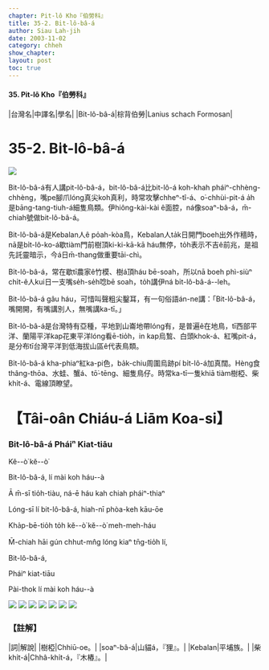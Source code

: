 ```yaml
---
chapter: Pit-lô Kho『伯勞科』
title: 35-2. Bi̍t-lô-bâ-á
author: Siau Lah-jih
date: 2003-11-02
category: chheh
show_chapter: 
layout: post
toc: true
---
```


#### 35. Pit-lô Kho『伯勞科』


|台灣名|中譯名|學名|
|Bi̍t-lô-bâ-á|棕背伯勞|Lanius schach Formosan|

# 35-2. Bi̍t-lô-bâ-á

![](../too5/35/35-2-8.Bi̍t-lô-bâ-á.jpg)


Bit-lô-bâ-á有人講pit-lô-bâ-á，bit-lô-bâ-á比bit-lô-á koh-khah pháiⁿ-chhèng-chhèng，嘴pe腳爪lóng真尖koh真利，時常攻擊chheⁿ-tî-á、o͘-chhùi-pit-á a̍h是bāng-tang-tiuh-á細隻鳥類。伊hiông-kài-kài ê面腔，ná像soaⁿ-bâ-á，m̄-chiah號做bit-lô-bâ-á。

Bit-lô-bâ-á是Kebalan人ê po̍ah-kòa鳥，Kebalan人ta̍k日開門boeh出外作穡時，nā是bi̍t-lô-ko-á歇tiàm門前樹頂ki-ki-kā-kā háu無停，to̍h表示不吉ê前兆，是祖先託靈暗示，今á日m̄-thang做重要tāi-chì。

Bi̍t-lô-bâ-á，常在歇tī農家ê竹模、樹á頂háu bē-soah，所以nā boeh phì-siùⁿ chi̍t-ê人kui日一支嘴se̍h-se̍h唸bē soah，to̍h講伊ná bi̍t-lô-bâ-á--leh。

Bit-lô-bâ-á gâu háu，可惜叫聲粗尖鑿耳，有一句俗語án-ne講：「Bit-lô-bâ-á，嘴開開，有嘴講別人，無嘴講ka-tī。」

Bi̍t-lô-bâ-á是台灣特有亞種，平地到山崙地帶lóng有，是普遍ê在地鳥，tī西部平洋、蘭陽平洋kap花東平洋lóng看ē-tio̍h，in kap烏鶖、白頭khok-á、紅嘴pit-á，是分布tī台灣平洋到低海拔山區ê代表鳥類。

Bi̍t-lô-bâ-á kha-phiaⁿ紅ka-pi色，ba̍k-chiu周圍烏跡pí bi̍t-lô-á加真闊。Hèng食thâng-thōa、水蛙、蟹á、tō͘-tēng、細隻鳥仔。時常ka-tī一隻khiā tiàm樹椏、柴khi̍t-á、電線頂瞭望。


# 【Tâi-oân Chiáu-á Liām Koa-si】

### **Bit-lô-bâ-á Pháiⁿ Kiat-tiāu**

Kĕ--ò͘ kĕ--ò͘

Bit-lô-bâ-á, lí mài koh háu--à

Ā m̄-sī tio̍h-tiàu, ná-ē háu  kah chiah pháiⁿ-thiaⁿ

Lóng-sī lí bit-lô-bâ-á, hiah-nī phòa-keh kāu-ōe

Kha̍p-bē-tio̍h to̍h kĕ--ò͘ kĕ--ò͘ meh-meh-háu

M̄-chiah hāi gún chhut-mn̂g lóng kiaⁿ tn̄g-tio̍h lí,

Bit-lô-bâ-á,

Pháiⁿ kiat-tiāu

Pài-thok lí mài koh háu--à


![](../too5/35/35-2-7.Bi̍t-lô-bâ-á.jpg)
![](../too5/35/35-2-1.Bi̍t-lô-bâ-á.jpg)
![](../too5/35/35-2-2.Bi̍t-lô-bâ-á.jpg)
![](../too5/35/35-2-5.Bi̍t-lô-bâ-á.jpg)
![](../too5/35/35-2-4.Bi̍t-lô-bâ-á.jpg)
![](../too5/35/35-2-3.Bi̍t-lô-bâ-á.jpg)
![](../too5/35/35-2-6.Bi̍t-lô-bâ-á.jpg)



### 【註解】

|詞|解說|
|樹椏|Chhiū-oe。|
|soaⁿ-bâ-á|山貓á，『狸』。|
|Kebalan|平埔族。|
|柴khi̍t-á|Chhâ-khi̍t-á，『木樁』。|
